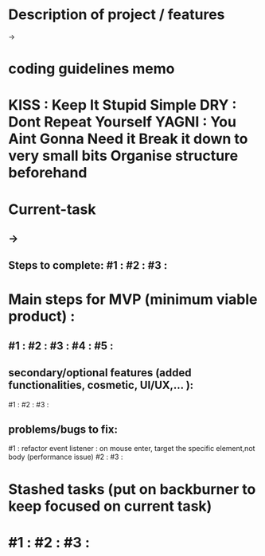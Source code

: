 Description of project / features
===============================
->

coding guidelines memo 
=============
KISS : Keep It Stupid Simple
DRY : Dont Repeat Yourself
YAGNI : You Aint Gonna Need it
Break it down to very small bits
Organise structure beforehand
=============

Current-task 
==========
-> 
---
Steps to complete:
#1 : 
#2 : 
#3 : 
---

Main steps for MVP (minimum viable product) :
==========
#1 : 
#2 : 
#3 : 
#4 : 
#5 : 
---

secondary/optional features (added functionalities, cosmetic, UI/UX,... ):
------------------
#1 : 
#2 : 
#3 : 


problems/bugs to fix:
------------------
#1 : refactor event listener : on mouse enter, target the specific element,not body (performance issue)
#2 : 
#3 : 

Stashed tasks (put on backburner to keep focused on current task)
==========
#1 : 
#2 : 
#3 : 
========== 
